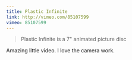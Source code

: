 ```yaml
---
title: Plastic Infinite
link: http://vimeo.com/85107599
vimeo: 85107599
---
```


> Plastic Infinite is a 7" animated picture disc

Amazing little video. I love the camera work.
